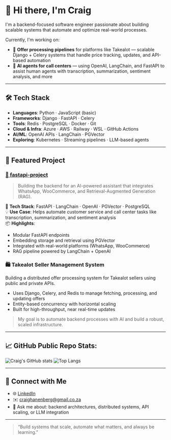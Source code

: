 # 👋 Hi there, I'm Craig

I'm a backend-focused software engineer passionate about building scalable systems that automate and optimize real-world processes.

Currently, I'm working on:

- 🔄 **Offer processing pipelines** for platforms like Takealot — scalable Django + Celery systems that handle price tracking, updates, and API-based automation
- 🧠 **AI agents for call centers** — using OpenAI, LangChain, and FastAPI to assist human agents with transcription, summarization, sentiment analysis, and more

---

## 🛠 Tech Stack

- **Languages**: Python · JavaScript (basic)  
- **Frameworks**: Django · FastAPI · Celery  
- **Tools**: Redis · PostgreSQL · Docker · Git  
- **Cloud & Infra**: Azure · AWS · Railway · WSL · GitHub Actions  
- **AI/ML**: OpenAI APIs · LangChain · PGVector  
- **Exploring**: Kubernetes · Streaming pipelines · LLM-based agents  

---

## 🚀 Featured Project

### [🤖 fastapi-project](https://github.com/Craigels07/fastapi-project)  
> Building the backend for an AI-powered assistant that integrates WhatsApp, WooCommerce, and Retrieval-Augmented Generation (RAG).

🔧 **Tech Stack**: FastAPI · LangChain · OpenAI · PGVector · PostgreSQL  
💡 **Use Case**: Helps automate customer service and call center tasks like transcription, summarization, and sentiment analysis  
📦 **Highlights**:
- Modular FastAPI endpoints
- Embedding storage and retrieval using PGVector
- Integrated with real-world platforms (WhatsApp, WooCommerce)
- RAG pipeline powered by LangChain + OpenAI

### 🛍️ Takealot Seller Management System  
Building a distributed offer processing system for Takealot sellers using public and private APIs.  
- Uses Django, Celery, and Redis to manage fetching, processing, and updating offers  
- Entity-based concurrency with horizontal scaling  
- Built for high-throughput, near real-time updates

> My goal is to automate backend processes with AI and build a robust, scaled infrastructure.

---

## 📈 GitHub Public Repo Stats:

![Craig's GitHub stats](https://github-readme-stats.vercel.app/api?username=Craigels07&show_icons=true&theme=radical)
![Top Langs](https://github-readme-stats.vercel.app/api/top-langs/?username=Craigels07&layout=compact&theme=radical)

---

## 🤝 Connect with Me

- 🌐 [LinkedIn](https://www.linkedin.com/in/craig-hanenberg-5ab977225)
- ✉️ craighanenberg@gmail.co.za  
- 🧩 Ask me about: backend architectures, distributed systems, API scaling, or LLM integration

---

> “Build systems that scale, automate what matters, and always be learning.”

